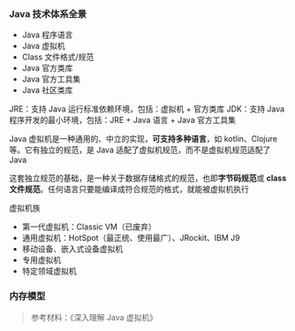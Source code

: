 ### Java 技术体系全景

- Java 程序语言
- Java 虚拟机
- Class 文件格式/规范
- Java 官方类库
- Java 官方工具集
- Java 社区类库

JRE：支持 Java 运行标准依赖环境，包括：虚拟机 + 官方类库
JDK：支持 Java 程序开发的最小环境，包括：JRE + Java 语言 + Java 官方工具集

Java 虚拟机是一种通用的、中立的实现，**可支持多种语言**，如 kotlin、Clojure 等。它有独立的规范，是 Java 适配了虚拟机规范，而不是虚拟机规范适配了 Java

这套独立规范的基础，是一种关于数据存储格式的规范，也即**字节码规范**或 **class 文件规范**。任何语言只要能编译成符合规范的格式，就能被虚拟机执行

虚拟机族

- 第一代虚拟机：Classic VM（已废弃）
- 通用虚拟机：HotSpot（最正统、使用最广）、JRockit、IBM J9
- 移动设备、嵌入式设备虚拟机
- 专用虚拟机
- 特定领域虚拟机


### 内存模型





> 参考材料：《深入理解 Java 虚拟机》
